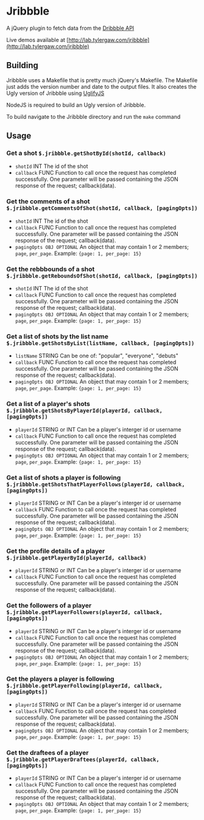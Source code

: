 # Jribbble

A jQuery plugin to fetch data from the [Dribbble API](http://dribbble.com/api)

Live demos available at [http://lab.tylergaw.com/jribbble](http://lab.tylergaw.com/jribbble)

## Building

Jribbble uses a Makefile that is pretty much jQuery's Makefile. The Makefile just adds the version number and
date to the output files. It also creates the Ugly version of Jribbble using [UglifyJS](https://github.com/mishoo/UglifyJS)

NodeJS is required to build an Ugly version of Jribbble.

To build navigate to the Jribbble directory and run the `make` command

## Usage

### Get a shot `$.jribbble.getShotById(shotId, callback)`
* `shotId` INT The id of the shot
* `callback` FUNC Function to call once the request has completed successfully. One parameter will be passed containing the JSON response of the request; callback(data).

### Get the comments of a shot `$.jribbble.getCommentsOfShot(shotId, callback, [pagingOpts])`
* `shotId` INT The id of the shot
* `callback` FUNC Function to call once the request has completed successfully. One parameter will be passed containing the JSON response of the request; callback(data).
* `pagingOpts OBJ OPTIONAL` An object that may contain 1 or 2 members; `page`, `per_page`. Example: `{page: 1, per_page: 15}`

### Get the rebbbounds of a shot `$.jribbble.getReboundsOfShot(shotId, callback, [pagingOpts])`
* `shotId` INT The id of the shot
* `callback` FUNC Function to call once the request has completed successfully. One parameter will be passed containing the JSON response of the request; callback(data).
* `pagingOpts OBJ OPTIONAL` An object that may contain 1 or 2 members; `page`, `per_page`. Example: `{page: 1, per_page: 15}`

### Get a list of shots by the list name `$.jribbble.getShotsByList(listName, callback, [pagingOpts])`
* `listName` STRING Can be one of: "popular", "everyone", "debuts"
* `callback` FUNC Function to call once the request has completed successfully. One parameter will be passed containing the JSON response of the request; callback(data).
* `pagingOpts OBJ OPTIONAL` An object that may contain 1 or 2 members; `page`, `per_page`. Example: `{page: 1, per_page: 15}`

### Get a list of a player's shots `$.jribbble.getShotsByPlayerId(playerId, callback, [pagingOpts])`
* `playerId` STRING or INT Can be a player's interger id or username
* `callback` FUNC Function to call once the request has completed successfully. One parameter will be passed containing the JSON response of the request; callback(data).
* `pagingOpts OBJ OPTIONAL` An object that may contain 1 or 2 members; `page`, `per_page`. Example: `{page: 1, per_page: 15}`

### Get a list of shots a player is following `$.jribbble.getShotsThatPlayerFollows(playerId, callback, [pagingOpts])`
* `playerId` STRING or INT Can be a player's interger id or username
* `callback` FUNC Function to call once the request has completed successfully. One parameter will be passed containing the JSON response of the request; callback(data).
* `pagingOpts OBJ OPTIONAL` An object that may contain 1 or 2 members; `page`, `per_page`. Example: `{page: 1, per_page: 15}`

### Get the profile details of a player `$.jribbble.getPlayerById(playerId, callback)`
* `playerId` STRING or INT Can be a player's interger id or username
* `callback` FUNC Function to call once the request has completed successfully. One parameter will be passed containing the JSON response of the request; callback(data).

### Get the followers of a player `$.jribbble.getPlayerFollowers(playerId, callback, [pagingOpts])`
* `playerId` STRING or INT Can be a player's interger id or username
* `callback` FUNC Function to call once the request has completed successfully. One parameter will be passed containing the JSON response of the request; callback(data).
* `pagingOpts OBJ OPTIONAL` An object that may contain 1 or 2 members; `page`, `per_page`. Example: `{page: 1, per_page: 15}`

### Get the players a player is following `$.jribbble.getPlayerFollowing(playerId, callback, [pagingOpts])`
* `playerId` STRING or INT Can be a player's interger id or username
* `callback` FUNC Function to call once the request has completed successfully. One parameter will be passed containing the JSON response of the request; callback(data).
* `pagingOpts OBJ OPTIONAL` An object that may contain 1 or 2 members; `page`, `per_page`. Example: `{page: 1, per_page: 15}`

### Get the draftees of a player `$.jribbble.getPlayerDraftees(playerId, callback, [pagingOpts])`
* `playerId` STRING or INT Can be a player's interger id or username
* `callback` FUNC Function to call once the request has completed successfully. One parameter will be passed containing the JSON response of the request; callback(data).
* `pagingOpts OBJ OPTIONAL` An object that may contain 1 or 2 members; `page`, `per_page`. Example: `{page: 1, per_page: 15}`